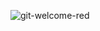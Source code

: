 ![git-welcome-red](https://user-images.githubusercontent.com/12943990/131397419-d0e7ef48-4c48-41e6-bbb1-57a3cd397597.gif)


<!--
**kuripart/kuripart** is a ✨ _special_ ✨ repository because its `README.md` (this file) appears on your GitHub profile.

Here are some ideas to get you started:

- 🔭 I’m currently working on ...
- 🌱 I’m currently learning ...
- 👯 I’m looking to collaborate on ...
- 🤔 I’m looking for help with ...
- 💬 Ask me about ...
- 📫 How to reach me: ...
- 😄 Pronouns: ...
- ⚡ Fun fact: ...
-->
